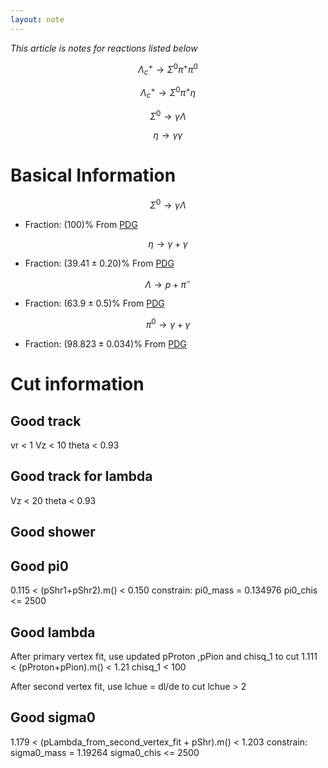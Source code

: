 ```yaml
---
layout: note
---
```


*This article is notes for reactions listed below*

$$ \Lambda_c^+ \rightarrow \Sigma^0 \pi^+ \pi^0$$

$$ \Lambda_c^+ \rightarrow \Sigma^0 \pi^+ \eta $$

$$\Sigma^0 \rightarrow \gamma \Lambda$$

$$\eta \rightarrow \gamma \gamma$$

# Basical Information

$$\Sigma^0 \rightarrow \gamma \Lambda$$
* Fraction: $(100)\%$ From [PDG](http://pdglive.lbl.gov/Particle.action?init=0&node=S021&home=BXXX025)


$$\eta \rightarrow \gamma + \gamma$$
* Fraction: $(39.41 \pm 0.20)\%$ From [PDG](http://pdglive.lbl.gov/Particle.action?init=0&node=S014&home=MXXX005#decayclump_N)


$$\Lambda \rightarrow p + \pi^-$$
* Fraction: $(63.9 \pm 0.5)\%$ From [PDG](http://pdglive.lbl.gov/Particle.action?init=0&node=S018&home=BXXX020)


$$\pi^0 \rightarrow \gamma + \gamma$$
* Fraction: $(98.823 \pm 0.034)\%$ From [PDG](http://pdglive.lbl.gov/Particle.action?init=0&node=S009&home=MXXX005)

# Cut information
## Good track
vr < 1  Vz < 10  theta < 0.93

## Good track for lambda
Vz < 20 theta < 0.93


## Good shower


## Good pi0
0.115 < (pShr1+pShr2).m() < 0.150
constrain: pi0_mass = 0.134976
pi0_chis <= 2500


## Good lambda
After primary vertex fit, use updated pProton ,pPion and chisq_1 to cut
1.111 < (pProton+pPion).m() < 1.21
chisq_1 < 100

After second vertex fit, use lchue = dl/de to cut
lchue > 2


## Good sigma0
1.179 < (pLambda_from_second_vertex_fit + pShr).m() < 1.203
constrain: sigma0_mass = 1.19264
sigma0_chis <= 2500



